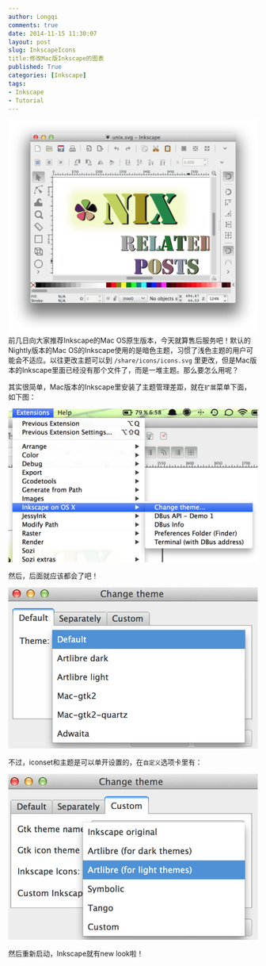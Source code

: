 ```yaml
---
author: Longqi
comments: true
date: 2014-11-15 11:30:07
layout: post
slug: InkscapeIcons
title:修改Mac版Inkscape的图表
published: True
categories: [Inkscape]
tags:
- Inkscape
- Tutorial
---
```

![newlook](/public/images/inkscapeicon/after.png)
前几日向大家推荐Inkscape的Mac OS原生版本，今天就算售后服务吧！默认的Nightly版本的Mac OS的Inkscape使用的是暗色主题，习惯了浅色主题的用户可能会不适应。以往更改主题可以到 `/share/icons/icons.svg` 里更改，但是Mac版本的Inkscape里面已经没有那个文件了，而是一堆主题。那么要怎么用呢？

其实很简单，Mac版本的Inkscape里安装了主题管理差距，就在`扩展`菜单下面，如下图：

![newlook](/public/images/inkscapeicon/menu1.png)

然后，后面就应该都会了吧！

![newlook](/public/images/inkscapeicon/diag1.png)

不过，iconset和主题是可以单开设置的，在`自定义`选项卡里有：

![newlook](/public/images/inkscapeicon/diag2.png)

然后重新启动，Inkscape就有new look啦！
